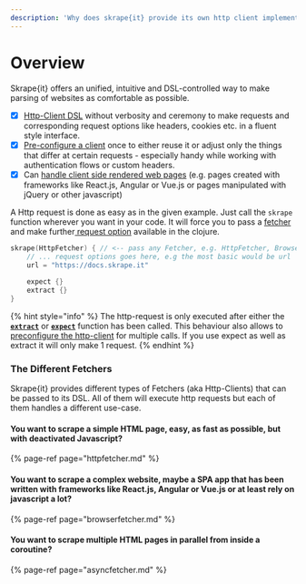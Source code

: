 ```yaml
---
description: 'Why does skrape{it} provide its own http client implementations?'
---
```


# Overview

Skrape{it} offers an unified, intuitive and DSL-controlled way to make parsing of websites as comfortable as possible. 

* [x] [Http-Client DSL](parse-html-from-web.md) without verbosity and ceremony to make requests and corresponding request options like headers, cookies etc. in a fluent style interface. 
* [x] [Pre-configure a client](pre-configure-client.md) once to either reuse it or adjust only the things that differ at certain requests - especially handy while working with authentication flows or custom headers.
* [x] Can [handle client side rendered web pages](browserfetcher.md) \(e.g. pages created with frameworks like React.js, Angular or Vue.js or pages manipulated with jQuery or other javascript\)

A Http request is done as easy as in the given example. Just call the `skrape` function wherever you want in your code. It will force you to pass a [fetcher](overview.md#the-different-fetchers) and make further[ request option](parse-html-from-web.md) available in the clojure.

```kotlin
skrape(HttpFetcher) { // <-- pass any Fetcher, e.g. HttpFetcher, BrowserFetcher, ...
    // ... request options goes here, e.g the most basic would be url
    url = "https://docs.skrape.it"
    
    expect {}
    extract {}
}
```

{% hint style="info" %}
The http-request is only executed after either the [**`extract`**](../dsl/extracting-data-from-websites.md) or [**`expect`**](../dsl/basic-test-scenario.md) function has been called. This behaviour also allows to[ preconfigure the http-client](pre-configure-client.md) for multiple calls. If you use expect as well as extract it will only make 1 request.
{% endhint %}

### The Different Fetchers

Skrape{it} provides different types of Fetchers \(aka Http-Clients\) that can be passed to its DSL. All of them will execute http requests but each of them handles a different use-case. 

#### You want to scrape a simple HTML page, easy, as fast as possible, but with deactivated Javascript?

{% page-ref page="httpfetcher.md" %}

#### You want to scrape a complex website, maybe a SPA app that has been written with frameworks like React.js, Angular or Vue.js or at least rely on javascript a lot?

{% page-ref page="browserfetcher.md" %}

#### You want to scrape multiple HTML pages in parallel from inside a coroutine?

{% page-ref page="asyncfetcher.md" %}



